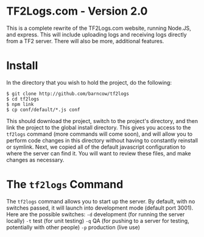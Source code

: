 # TF2Logs.com - Version 2.0

This is a complete rewrite of the TF2Logs.com website, running Node.JS, and express. This will include uploading logs and receiving logs directly from a TF2 server. There will also be more, additional features.

# Install

In the directory that you wish to hold the project, do the following:

```
$ git clone http://github.com/barncow/tf2logs
$ cd tf2logs
$ npm link
$ cp conf/default/*.js conf
```

This should download the project, switch to the project's directory, and then link the project to the global install directory. This gives you access to the `tf2logs` command (more commands will come soon), and will allow you to perform code changes in this directory without having to constantly reinstall or symlink. Next, we copied all of the default javascript configuration to where the server can find it. You will want to review these files, and make changes as necessary.

# The `tf2logs` Command

The `tf2logs` command allows you to start up the server. By default, with no switches passed, it will launch into development mode (default port 3001). Here are the possible switches:
`-d` development (for running the server locally)
`-t` test (for unit testing)
`-q` QA (for pushing to a server for testing, potentially with other people)
`-p` production (live use)
